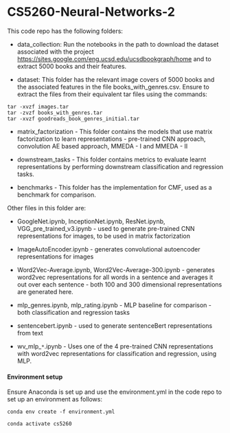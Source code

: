 # CS5260-Neural-Networks-2
This code repo has the following folders:

- data_collection: Run the notebooks in the path to download the dataset associated with the project https://sites.google.com/eng.ucsd.edu/ucsdbookgraph/home and to extract 5000 books and their features.

- dataset: This folder has the relevant image covers of 5000 books and the associated features in the file books_with_genres.csv. Ensure to extract the files from their equivalent tar files using the commands:
```
tar -xvzf images.tar
tar -zvzf books_with_genres.tar
tar -xvzf goodreads_book_genres_initial.tar
```

- matrix\_factorization - This folder contains the models that use matrix factorization to learn representations - pre-trained CNN approach, convolution AE based approach, MMEDA - I and MMEDA - II

- downstream\_tasks - This folder contains metrics to evaluate learnt representations by performing downstream classification and regression tasks.

- benchmarks - This folder has the implementation for CMF, used as a benchmark for comparison.

Other files in this folder are:

- GoogleNet.ipynb, InceptionNet.ipynb, ResNet.ipynb, VGG\_pre\_trained\_v3.ipynb - used to generate pre-trained CNN representations for images, to be used in matrix factorization

- ImageAutoEncoder.ipynb - generates convolutional autoencoder representations for images

- Word2Vec-Average.ipynb, Word2Vec-Average-300.ipynb - generates word2vec representations for all words in a sentence and averages it out over each sentence - both 100 and 300 dimensional representations are generated here.

- mlp\_genres.ipynb, mlp\_rating.ipynb - MLP baseline for comparison - both classification and regression tasks

- sentencebert.ipynb - used to generate sentenceBert representations from text

- wv\_mlp\_`*`.ipynb - Uses one of the 4 pre-trained CNN representations with word2vec representations for classification and regression, using MLP.

#### Environment setup
Ensure Anaconda is set up and use the environment.yml in the code repo to set up an environment as follows:
```
conda env create -f environment.yml

conda activate cs5260


```
